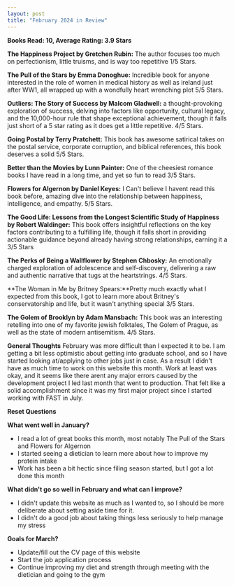 ```yaml
---
layout: post
title: "February 2024 in Review"
---
```


**Books Read: 10, Average Rating: 3.9 Stars**

**The Happiness Project by Gretchen Rubin:** The author focuses too much on perfectionism, little truisms, and is way too repetitive 1/5 Stars.

**The Pull of the Stars by Emma Donoghue:** Incredible book for anyone interested in the role of women in medical history as well as ireland just after WW1, all wrapped up with a wondfully heart wrenching plot 5/5 Stars. 

**Outliers: The Story of Success by Malcom Gladwell:**  a thought-provoking exploration of success, delving into factors like opportunity, cultural legacy, and the 10,000-hour rule that shape exceptional achievement, though it falls just short of a 5 star rating as it does get a little repetitive. 4/5 Stars.

**Going Postal by Terry Pratchett:** This book has awesome satirical takes on the postal service, corporate corruption, and biblical references, this book deserves a solid 5/5 Stars.

**Better than the Movies by Lunn Painter:** One of the cheesiest romance books I have read in a long time, and yet so fun to read 3/5 Stars.

**Flowers for Algernon by Daniel Keyes:** I Can't believe I havent read this book before, amazing dive into the relationship between happiness, intelligence, and empathy. 5/5 Stars.

**The Good Life: Lessons from the Longest Scientific Study of Happiness by Robert Waldinger:** This book offers insightful reflections on the key factors contributing to a fulfilling life, though it falls short in providing actionable guidance beyond already having strong relationships, earning it a 3/5 Stars

**The Perks of Being a Wallflower by Stephen Chbosky:** An emotionally charged exploration of adolescence and self-discovery, delivering a raw and authentic narrative that tugs at the heartstrings. 4/5 Stars.

**The Woman in Me by Britney Spears:**Pretty much exactly what I expected from this book, I got to learn more about Britney's conservatorship and life, but it wasn't anything special 3/5 Stars.

**The Golem of Brooklyn by Adam Mansbach:** This book was an interesting retelling into one of my favorite jewish folktales, The Golem of Prague, as well as the state of modern antisemitism. 4/5 Stars.

**General Thoughts**
February was more difficult than I expected it to be. I am getting a bit less optimistic about getting into graduate school, and so I have started looking at/applying to other jobs just in case. As a result I didn't have as much time to work on this website this month. Work at least was okay, and it seems like there arent any major errors caused by the development project I led last month that went to production. That felt like a solid accomplishment since it was my first major project since I started working with FAST in July.  

**Reset Questions**

**What went well in January?**
- I read a lot of great books this month, most notably The Pull of the Stars and Flowers for Algernon
- I started seeing a dietician to learn more about how to improve my protein intake
- Work has been a bit hectic since filing season started, but I got a lot done this month

**What didn't go so well in February and what can I improve?**
- I didn't update this website as much as I wanted to, so I should be more deliberate about setting aside time for it. 
- I didn't do a good job about taking things less seriously to help manage my stress

**Goals for March?**
- Update/fill out the CV page of this website
- Start the job application process
- Continue improving my diet and strength through meeting with the dietician and going to the gym


